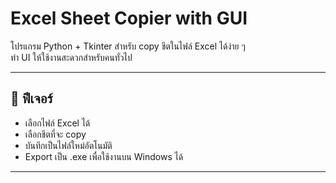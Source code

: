 # Excel Sheet Copier with GUI

โปรแกรม Python + Tkinter สำหรับ copy ชีตในไฟล์ Excel ได้ง่าย ๆ  
ทำ UI ให้ใช้งานสะดวกสำหรับคนทั่วไป

---

## 🚀 ฟีเจอร์
- เลือกไฟล์ Excel ได้
- เลือกชีตที่จะ copy
- บันทึกเป็นไฟล์ใหม่อัตโนมัติ
- Export เป็น .exe เพื่อใช้งานบน Windows ได้

---
